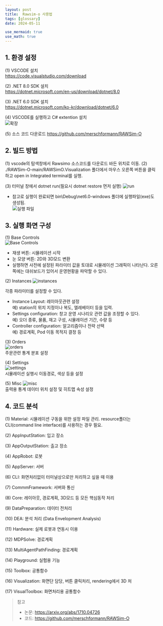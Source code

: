 ```yaml
---
layout: post
title:  Rawsim-o 사용법
tags: [glossary]
date: 2024-05-11

use_mermaid: true
use_math: true
---
```


##  1. 환경 설정
(1) VSCODE 설치  
https://code.visualstudio.com/download

(2) .NET 8.0 SDK 설치  
https://dotnet.microsoft.com/en-us/download/dotnet/8.0

(3) .NET 6.0 SDK 설치  
https://dotnet.microsoft.com/ko-kr/download/dotnet/6.0

(4) VSCODE를 실행하고 C# extention 설치  
![확장](../assets/img/extention.png)

(5) 소스 코드 다운로드
https://github.com/merschformann/RAWSim-O

## 2. 빌드 방법
(1) vscode의 탐색창에서 Rawsimo 소스코드를 다운로드 바든 위치로 이동.
(2) ./RAWSim-O-main/RAWSimO.Visualization 폴더에서 마우스 오른쪽 버튼을 클릭하고 open in Integrated terminal를 실행.

(3) 터미널 창에서 dotnet run(필요시 dotnet restore 먼저 실행)
![run](../assets/img/run.png)


* 참고로 실행이 완료되면 bin\Debug\net6.0-windows 폴더에 실행파일(exe)도 생성됨.  
![실행 파일](../assets/img/exefile.png)

## 3.  실행 화면 구성
(1) Base Controls  
![Base Controls](../assets/img/basecontrols.png)
- 재생 버튼: 시뮬레이션 시작
- 눈 모양 버튼: 2D와 3D모드 변환
- 실행하면 사전에 설정된 파라미터 값을 토대로 시뮬레이션 그래픽이 나타난다. 오른쪽에는 대쉬보드가 있어서 운영현황을 파악할 수 있다.

(2) Instances
![instances](../assets/img/instances.png)

각종 파라미터를 설정할 수 있다.
- Instance Layout: 레이아웃관련 설정  
  예) station의 위치 지정이나 복도, 엘레베이터 등을 입력.
- Settings configuration: 창고 운영 시나리오 관련 값을 조정할 수 있다.  
  예) 오더 종류, 물품, 재고 구성, 시뮬레이션  기간, 수량 등 
- Controller configuration: 알고리즘이나 전략 선택  
  예) 경로계획, Pod 이동 목적지 결정 등

(3) Orders  
![orders](../assets/img/orders.png)  
주문관련 통계 분포 설정

(4) Settings  
![settings](../assets/img/settings.png)  
시뮬레이션 실행시 이동경로, 색상 등을 설정

(5) Misc
![misc](../assets/img/misc.png)  
출력용 통계 데이터 위치 설정 및 히트맵 속성 설정

 
## 4. 코드 분석

(1) Material: 시뮬레이션 구동을 위한 설정 파일 관리. resource폴더는 CLI(command line interface)를 사용하는 경우 필요. 

(2) AppInputStation: 입고 장소 

(3) AppOutputStation: 출고 장소

(4) AppRobot: 로봇 

(5) AppServer: 서버 

(6) CLI: 화면처리없이 터미널상으로만 처리하고 싶을 때 이용 

(7) CommmFramework: 서버와 통신 

(8) Core: 레이아웃, 경로계획, 3D모드 등 모든 핵심동작 처리 

(9) DataPreparation: 데이터 전처리

(10) DEA: 분석 처리 (Data Envelopment Analysis)

(11) Hardware: 실제 로봇과 연동시 이용 

(12) MDPSolve: 경로계획 

(13) MultiAgentPathFinding: 경로계획 

(14) Playground: 실험용 기능 

(15) Toolbox: 공통함수  

(16) Visualization: 화면단 담당, 버튼 클릭처리, rendering에서 3D 처 

(17) VisualToolbox: 화면처리용 공통함수 


> 참고
> - 논문: https://arxiv.org/abs/1710.04726
> - 코드: https://github.com/merschformann/RAWSim-O
 
